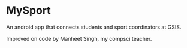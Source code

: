 # MySport

An android app that connects students and sport coordinators at GSIS.

Improved on code by Manheet Singh, my compsci teacher. 